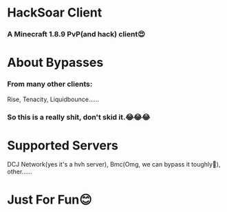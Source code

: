 # HackSoar Client

### A Minecraft 1.8.9 PvP(and hack) client😍

# About Bypasses

### From many other clients:

Rise, Tenacity, Liquidbounce......

### So this is a really shit, don't skid it.😂😂😂

# Supported Servers

DCJ Network(yes it's a hvh server), Bmc(Omg, we can bypass it toughly🤩), other......

# Just For Fun😊

